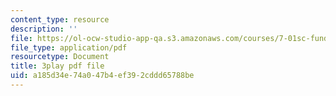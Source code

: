 ```yaml
---
content_type: resource
description: ''
file: https://ol-ocw-studio-app-qa.s3.amazonaws.com/courses/7-01sc-fundamentals-of-biology-fall-2011/a185d34e74a047b4ef392cddd65788be_uBRdfsz_YB4.pdf
file_type: application/pdf
resourcetype: Document
title: 3play pdf file
uid: a185d34e-74a0-47b4-ef39-2cddd65788be
---
```

